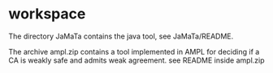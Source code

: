 # workspace

The directory JaMaTa contains the java tool, see JaMaTa/README.


The archive ampl.zip contains a tool implemented in AMPL for deciding if a CA is weakly safe and admits weak agreement.
see README inside ampl.zip
